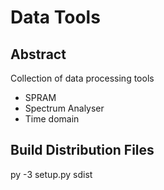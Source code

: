 # Data Tools
## Abstract
Collection of data processing tools
* SPRAM
* Spectrum Analyser
* Time domain

## Build Distribution Files
py -3  setup.py sdist